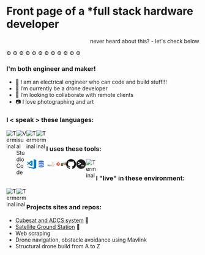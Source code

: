 

# Front page of a *full stack hardware developer 


<p style="text-align: right"> never heard about this? - let's check below </p>



 :gear:  :gear: :gear: :gear: :gear: :gear: :gear:  :gear: :gear: :gear: :gear: :gear:  

 

### I'm both engineer and maker!

- 🔭 I am an electrical engineer who can code and build stuff!!!
- 🌱 I’m currently be a drone developer
- 👯 I’m looking to collaborate with remote clients
- :camera: I love photographing and art


###  I < speak > these languages:

<img align="left" alt="Terminal" width="26px" src="https://upload.wikimedia.org/wikipedia/commons/thumb/c/c3/Python-logo-notext.svg/165px-Python-logo-notext.svg.png" />

<img align="left" alt="Visual Studio Code" width="26px" src="https://upload.wikimedia.org/wikipedia/commons/thumb/1/18/C_Programming_Language.svg/1200px-C_Programming_Language.svg.png" />    

<img align="left" alt="Terminal" width="26px" src="https://upload.wikimedia.org/wikipedia/commons/thumb/1/18/ISO_C%2B%2B_Logo.svg/150px-ISO_C%2B%2B_Logo.svg.png" />

<img align="left" alt="Terminal" width="26px" src="https://seeklogo.com/images/C/c-sharp-c-logo-02F17714BA-seeklogo.com.png" />




<br />

### I uses these tools:


<img align="left" alt="Visual Studio Code" width="26px" src="https://raw.githubusercontent.com/github/explore/80688e429a7d4ef2fca1e82350fe8e3517d3494d/topics/visual-studio-code/visual-studio-code.png" />    

<img align="left" alt="SQL" width="26px" src="https://raw.githubusercontent.com/github/explore/80688e429a7d4ef2fca1e82350fe8e3517d3494d/topics/sql/sql.png" />

<img align="left" alt="MySQL" width="26px" src="https://raw.githubusercontent.com/github/explore/80688e429a7d4ef2fca1e82350fe8e3517d3494d/topics/mysql/mysql.png" />


<img align="left" alt="Git" width="26px" src="https://raw.githubusercontent.com/github/explore/80688e429a7d4ef2fca1e82350fe8e3517d3494d/topics/git/git.png" />

<img align="left" alt="GitHub" width="26px" src="https://raw.githubusercontent.com/github/explore/78df643247d429f6cc873026c0622819ad797942/topics/github/github.png" />

<img align="left" alt="Terminal" width="26px" src="https://raw.githubusercontent.com/github/explore/80688e429a7d4ef2fca1e82350fe8e3517d3494d/topics/terminal/terminal.png" />

<img align="left" alt="Terminal" width="26px" src="https://upload.wikimedia.org/wikipedia/commons/thumb/2/21/Matlab_Logo.png/667px-Matlab_Logo.png" />

<br />

### I "live" in these environment:

<img align="left" alt="Terminal" width="26px" src="https://upload.wikimedia.org/wikipedia/commons/thumb/3/35/Tux.svg/1200px-Tux.svg.png" />

<img align="left" alt="Terminal" width="26px" src="https://upload.wikimedia.org/wikipedia/commons/thumb/0/0a/Unofficial_Windows_logo_variant_-_2002%E2%80%932012_%28Multicolored%29.svg/1200px-Unofficial_Windows_logo_variant_-_2002%E2%80%932012_%28Multicolored%29.svg.png" />

<br />

### Projects sites and repos:

 - [Cubesat and ADCS system](https://sites.google.com/view/bbcubesat) :satellite:
 - [Satellite Ground Station](https://sites.google.com/view/satgndstat) :satellite:
 - Web scraping
 - Drone navigation, obstacle avoidance using Mavlink
 - Structural drone build from A to Z
 
<br />
